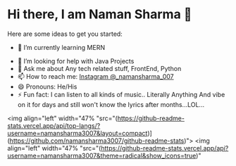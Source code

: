 # Hi there, I am Naman Sharma 👋



Here are some ideas to get you started:

<!-- - 🔭 I’m currently working on ... -->
- 🌱 I’m currently learning MERN
<!-- - 👯 I’m looking to collaborate on ... -->
- 🤔 I’m looking for help with Java Projects
- 💬 Ask me about Any tech related stuff, FrontEnd, Python
- 📫 How to reach me: [Instagram @_namansharma_007](https://www.instagram.com/_namansharma_007/)
- 😄 Pronouns: He/His
- ⚡ Fun fact: I can listen to all kinds of music.. Literally Anything And vibe on it for days and still won't know the lyrics after months...LOL...

<img align="left" width="47% "src="(https://github-readme-stats.vercel.app/api/top-langs/?username=namansharma3007&layout=compact)](https://github.com/namansharma3007/github-readme-stats)">
<img align="left" width="47% "src="(https://github-readme-stats.vercel.app/api?username=namansharma3007&theme=radical&show_icons=true)"

